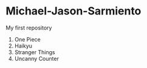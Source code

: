 # Michael-Jason-Sarmiento
My first repository
<ol>
  <li>One Piece</li>
  <li>Haikyu</li>
  <li>Stranger Things</li>
  <li>Uncanny Counter</li>
</ol>  
